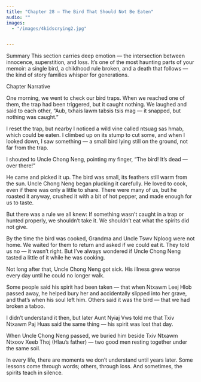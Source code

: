 ```yaml
---
title: "Chapter 28 — The Bird That Should Not Be Eaten"
audio: ""
images:
  - "/images/4kidscrying2.jpg"


---
```

Summary
This section carries deep emotion — the intersection between innocence, superstition, and loss.  It’s one of the most haunting parts of your memoir: a single bird, a childhood rule broken, and a death that follows — the kind of story families whisper for generations.

Chapter Narrative

One morning, we went to check our bird traps.
When we reached one of them, the trap had been triggered, but it caught nothing.
We laughed and said to each other,
“Aub, txhais lawm tabsis tsis mag — it snapped, but nothing was caught.”

I reset the trap, but nearby I noticed a wild vine called ntsuag sas hmab, which could be eaten.
I climbed up on its stump to cut some, and when I looked down, I saw something — a small bird lying still on the ground, not far from the trap.

I shouted to Uncle Chong Neng, pointing my finger,
“The bird! It’s dead — over there!”

He came and picked it up. The bird was small, its feathers still warm from the sun.
Uncle Chong Neng began plucking it carefully. He loved to cook, even if there was only a little to share.
There were many of us, but he roasted it anyway, crushed it with a bit of hot pepper, and made enough for us to taste.

But there was a rule we all knew:
If something wasn’t caught in a trap or hunted properly, we shouldn’t take it. We shouldn’t eat what the spirits did not give.

By the time the bird was cooked, Grandma and Uncle Tswv Nploog were not home.
We waited for them to return and asked if we could eat it.
They told us no — it wasn’t right.
But I’ve always wondered if Uncle Chong Neng tasted a little of it while he was cooking.

Not long after that, Uncle Chong Neng got sick. His illness grew worse every day until he could no longer walk.

Some people said his spirit had been taken — that when Ntxawm Leej Hlob passed away, he helped bury her and accidentally slipped into her grave, and that’s when his soul left him.
Others said it was the bird — that we had broken a taboo.

I didn’t understand it then, but later Aunt Nyiaj Vws told me that Txiv Ntxawm Paj Huas said the same thing — his spirit was lost that day.

When Uncle Chong Neng passed, we buried him beside Txiv Ntxawm Ntxoov Xeeb Thoj (Hlau’s father) — two good men resting together under the same soil.

In every life, there are moments we don’t understand until years later.
Some lessons come through words;
others, through loss.  And sometimes, the spirits teach in silence.